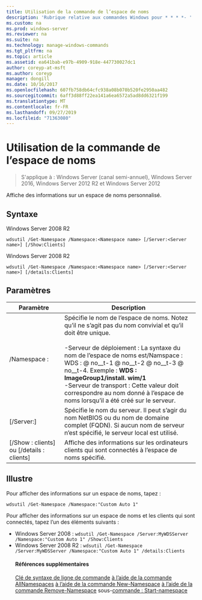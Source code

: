 ```yaml
---
title: Utilisation de la commande de l’espace de noms
description: 'Rubrique relative aux commandes Windows pour * * * *- '
ms.custom: na
ms.prod: windows-server
ms.reviewer: na
ms.suite: na
ms.technology: manage-windows-commands
ms.tgt_pltfrm: na
ms.topic: article
ms.assetid: ea641bab-e97b-4909-918e-447730027dc1
author: coreyp-at-msft
ms.author: coreyp
manager: dongill
ms.date: 10/16/2017
ms.openlocfilehash: 607fb758db64cfc938a08b070b520fe2950aa482
ms.sourcegitcommit: 6aff3d88ff22ea141a6ea6572a5ad8dd6321f199
ms.translationtype: MT
ms.contentlocale: fr-FR
ms.lasthandoff: 09/27/2019
ms.locfileid: "71363080"
---
```

# <a name="using-the-get-namespace-command"></a>Utilisation de la commande de l’espace de noms

>S'applique à : Windows Server (canal semi-annuel), Windows Server 2016, Windows Server 2012 R2 et Windows Server 2012

Affiche des informations sur un espace de noms personnalisé.
## <a name="syntax"></a>Syntaxe
Windows Server 2008 R2
```
wdsutil /Get-Namespace /Namespace:<Namespace name> [/Server:<Server name>] [/Show:Clients]
```
Windows Server 2008 R2
```
wdsutil /Get-Namespace /Namespace:<Namespace name> [/Server:<Server name>] [/details:Clients]
```
## <a name="parameters"></a>Paramètres

|               Paramètre               |                                                                                                                                                                                         Description                                                                                                                                                                                          |
|---------------------------------------|----------------------------------------------------------------------------------------------------------------------------------------------------------------------------------------------------------------------------------------------------------------------------------------------------------------------------------------------------------------------------------------------|
|      /Namespace : <Namespace name>      | Spécifie le nom de l’espace de noms. Notez qu’il ne s’agit pas du nom convivial et qu’il doit être unique.<br /><br />-Serveur de déploiement : La syntaxe du nom de l’espace de noms est/Namspace : WDS : <ImageGroup> @ no__t-1 @ no__t-2 @ no__t-3 @ no__t-4. Exemple : **WDS : ImageGroup1/install. wim/1**<br />-Serveur de transport : Cette valeur doit correspondre au nom donné à l’espace de noms lorsqu’il a été créé sur le serveur. |
|        [/Server:<Server name>]        |                                                                                                             Spécifie le nom du serveur. Il peut s’agir du nom NetBIOS ou du nom de domaine complet (FQDN). Si aucun nom de serveur n’est spécifié, le serveur local est utilisé.                                                                                                              |
| [/Show : clients] ou [/details : clients] |                                                                                                                                                  Affiche des informations sur les ordinateurs clients qui sont connectés à l’espace de noms spécifié.                                                                                                                                                  |

## <a name="BKMK_examples"></a>Illustre
Pour afficher des informations sur un espace de noms, tapez :
```
wdsutil /Get-Namespace /Namespace:"Custom Auto 1"
```
Pour afficher des informations sur un espace de noms et les clients qui sont connectés, tapez l’un des éléments suivants :
- Windows Server 2008 : `wdsutil /Get-Namespace /Server:MyWDSServer /Namespace:"Custom Auto 1" /Show:Clients`
- Windows Server 2008 R2 : `wdsutil /Get-Namespace /Server:MyWDSServer /Namespace:"Custom Auto 1" /details:Clients`
  #### <a name="additional-references"></a>Références supplémentaires
  [Clé de syntaxe de ligne de commande](command-line-syntax-key.md)
  [à l’aide de la commande AllNamespaces](using-the-get-allnamespaces-command.md)
  [à l’aide de la commande New-Namespace](using-the-new-namespace-command.md)
  [à l’aide de la commande Remove-Namespace](using-the-remove-namespace-command.md)
   sous-[commande : Start-namespace](subcommand-start-namespace.md)
